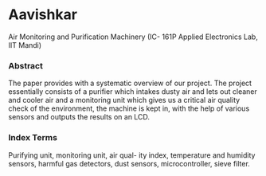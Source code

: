 # Aavishkar
 Air Monitoring and Purification Machinery (IC- 161P Applied Electronics Lab, IIT Mandi)

### Abstract
The paper provides with a systematic overview of our project. The project essentially consists of a purifier which intakes dusty air and lets out cleaner and cooler air and a monitoring unit which gives us a critical air quality check of the environment, the machine is kept in, with the help of various sensors and outputs the results on an LCD.
### Index Terms
Purifying unit, monitoring unit, air qual- ity index, temperature and humidity sensors, harmful gas detectors, dust sensors, microcontroller, sieve filter.
